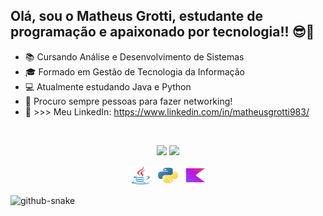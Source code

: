 ## Olá, sou o Matheus Grotti, estudante de programação e apaixonado por tecnologia!! 😎🚀

- 📚 Cursando Análise e Desenvolvimento de Sistemas
- 🎓 Formado em Gestão de Tecnologia da Informação
- 💻 Atualmente estudando Java e Python
- 🤝 Procuro sempre pessoas para fazer networking!
- 🔗 >>> Meu LinkedIn: https://www.linkedin.com/in/matheusgrotti983/
<br>

<p align="center">
  <img height="180em" src="https://github-readme-stats.vercel.app/api?username=mathgrotti&show_icons=true&theme=github_dark"/>
  <img height="180em" src="https://github-readme-stats.vercel.app/api/top-langs/?username=mathgrotti&layout=compact&theme=github_dark"/>
</p>

<p align="center">
  <img alt="Matheus-Java" height="30" width="40" src="https://raw.githubusercontent.com/devicons/devicon/master/icons/java/java-original.svg">
  <img alt="Matheus-Python" height="30" width="40" src="https://raw.githubusercontent.com/devicons/devicon/master/icons/python/python-original.svg">
  <img alt="Matheus-Kotlin" height="30" width="40" src="https://raw.githubusercontent.com/devicons/devicon/master/icons/kotlin/kotlin-original.svg">
</p>



<picture>
  <source media="(prefers-color-scheme: dark)" srcset="https://raw.githubusercontent.com/mathgrotti/mathgrotti/output/github-contribution-grid-snake-dark.svg"/>
  <source media="(prefers-color-scheme: light)" srcset="[github-snake.svg](https://raw.githubusercontent.com/mathgrotti/mathgrotti/output/github-contribution-grid-snake.svg)" />
  <img alt="github-snake" src="[github-snake.svg](https://raw.githubusercontent.com/mathgrotti/mathgrotti/output/github-contribution-grid-snake.svg)" />
</picture>

